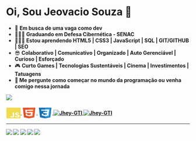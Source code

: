 ### <h1> Oi, Sou Jeovacio Souza 👋 </h1>

- 🔎 <strong> Em busca de uma vaga como dev </strong>
- 👨🏾‍🎓 <strong> Graduando em Defesa Cibernética - SENAC </strong>
- 👩🏾‍💻 <strong> Estou aprendendo HTML5 | CSS3 | JavaScript | SQL | GIT/GITHUB | SEO </strong>
- 😎 <strong> Colaborativo | Comunicativo | Organizado | Auto Gerenciável | Curioso | Esforçado </strong>
- 🎮 <strong> Curto Games | Tecnologias Sustentáveis | Cinema | Investimentos | Tatuagens </storng>
- 💬 <strong> Me pergunte como começar no mundo da programação ou venha comigo nessa jornada </strong>

<div align="left">
  <a href="https://github.com/jeovacio">
  <img height="180em" src="https://github-readme-stats.vercel.app/api?username=jeovacio&show_icons=true&theme=dark&include_all_commits=true&count_private=true"/>
</div>
<div style="display: inline_block"><br>
  <img align="center" alt="Jhey-Js" height="30" width="40" src="https://raw.githubusercontent.com/devicons/devicon/master/icons/javascript/javascript-plain.svg">
  <img align="center" alt="Jhey-HTML" height="30" width="40" src="https://raw.githubusercontent.com/devicons/devicon/master/icons/html5/html5-original.svg">
  <img align="center" alt="Jhey-CSS" height="30" width="40" src="https://raw.githubusercontent.com/devicons/devicon/master/icons/css3/css3-original.svg">
  <img align="center" alt="Jhey-GTI" height="30" width="40" src="https://cdn.jsdelivr.net/gh/devicons/devicon/icons/git/git-original.svg" />
  <img align="center" alt="Jhey-GTI" height="30" width="40" src="https://cdn.jsdelivr.net/gh/devicons/devicon/icons/vscode/vscode-original.svg"" />
</div>
<hr>
<div>
  <a href="https://instagram.com/jeovacio" target="_blank"><img src="https://img.shields.io/badge/-Instagram-%23E4405F?style=for-the-badge&logo=instagram&logoColor=white" target="_blank"></a>
 	<a href="https://www.twitch.tv/jhey3011" target="_blank"><img src="https://img.shields.io/badge/Twitch-9146FF?style=for-the-badge&logo=twitch&logoColor=white" target="_blank"></a>
 <a href="https://discord.gg/wagxzStdcR" target="_blank"><img src="https://img.shields.io/badge/Discord-7289DA?style=for-the-badge&logo=discord&logoColor=white" target="_blank"></a> 
  <a href = "mailto:jeovaciosouza@gmail.com"><img src="https://img.shields.io/badge/-Gmail-%23333?style=for-the-badge&logo=gmail&logoColor=white" target="_blank"></a>
  <a href="https://www.linkedin.com/in/jeovacio" target="_blank"><img src="https://img.shields.io/badge/-LinkedIn-%230077B5?style=for-the-badge&logo=linkedin&logoColor=white" target="_blank"></a> 
</div>
